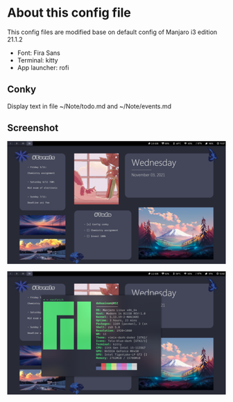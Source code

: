 # About this config file

This config files are modified base on default config of Manjaro i3 edition 21.1.2

- Font: Fira Sans
- Terminal: kitty
- App launcher: rofi

## Conky 

Display text in file ~/Note/todo.md and ~/Note/events.md

## Screenshot

![alt text](https://github.com/leyamir/My-config-file/blob/main/screenshot.png)

![alt text](https://github.com/leyamir/My-config-file/blob/main/neofetch.png)